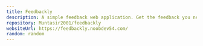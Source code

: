 ```yaml
---
title: Feedbackly
description: A simple feedback web application. Get the feedback you need, to succeed.
repository: Muntasir2001/feedbackly
websiteUrl: https://feedbackly.noobdev54.com/
random: random
---
```

